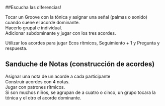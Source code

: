 ##Escucha las diferencias!                          

Tocar un Groove con la tónica y asignar una señal (palmas o sonido) cuando suene el acorde dominante.   
Hacerlo grupal e individual.       
Adicionar subdominante y jugar con los tres acordes.     

Utilizar los acordes para jugar Ecos rítmicos, Seguimiento + 1 y Pregunta y respuesta.

## Sanduche de Notas (construcción de acordes)    

Asignar una nota de un acorde a cada participante    
Construir acordes con 4 notas.     
Jugar con patrones rítmicos.    
Si son muchos niños, se agrupan de a cuatro o cinco, un grupo tocara la tónica y el otro el acorde dominante.    
